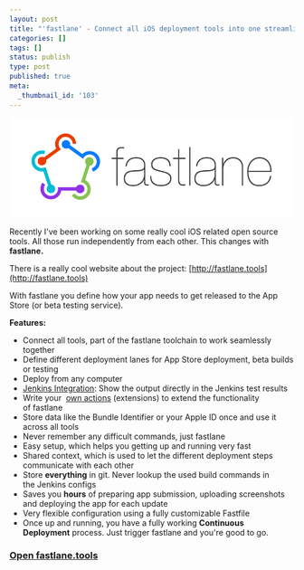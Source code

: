 ```yaml
---
layout: post
title: "'fastlane' - Connect all iOS deployment tools into one streamlined workflow"
categories: []
tags: []
status: publish
type: post
published: true
meta:
  _thumbnail_id: '103'
---
```


[![](/squarespace_images/static_545299aae4b0e9514fe30c95_54529a29e4b025a90f45cc50_54b720a8e4b076c29fb0ab9d_1421287593915_fastlane+Logo.pngfastlane+Logo_)](http://fastlane.tools)
  
Recently I've been working on some really cool iOS related open source tools. All those run independently from each other. This changes with **fastlane.**

There is a really cool website about the project: [http://fastlane.tools](http://fastlane.tools)

With fastlane you define how your app needs to get released to the App Store (or beta testing service).

**Features:**

* Connect all tools, part of the fastlane toolchain to work seamlessly together
* Define different deployment lanes for App Store deployment, beta builds or testing
* Deploy from any computer
* [Jenkins Integration](https://github.com/krausefx/fastlane#jenkins-integration): Show the output directly in the Jenkins test results
* Write your 
[own actions](https://github.com/krausefx/fastlane#extensions) (extensions) to extend the functionality of fastlane
* Store data like the Bundle Identifier or your Apple ID once and use it across all tools
* Never remember any difficult commands, just fastlane
* Easy setup, which helps you getting up and running very fast
* Shared context, which is used to let the different deployment steps communicate with each other
* Store **everything** in git. Never lookup the used build commands in the Jenkins configs
* Saves you **hours** of preparing app submission, uploading screenshots and deploying the app for each update
* Very flexible configuration using a fully customizable Fastfile
* Once up and running, you have a fully working **Continuous Deployment** process. Just trigger fastlane and you're good to go.

### [Open fastlane.tools](http://fastlane.tools)
